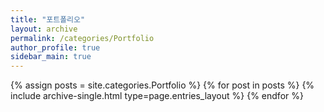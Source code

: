 ```yaml
---
title: "포트폴리오"
layout: archive
permalink: /categories/Portfolio
author_profile: true
sidebar_main: true
---
```


{% assign posts = site.categories.Portfolio %}
{% for post in posts %} {% include archive-single.html type=page.entries_layout %} {% endfor %}